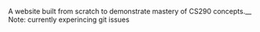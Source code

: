 A website built from scratch to demonstrate mastery of CS290 concepts.__
Note: currently experincing git issues
